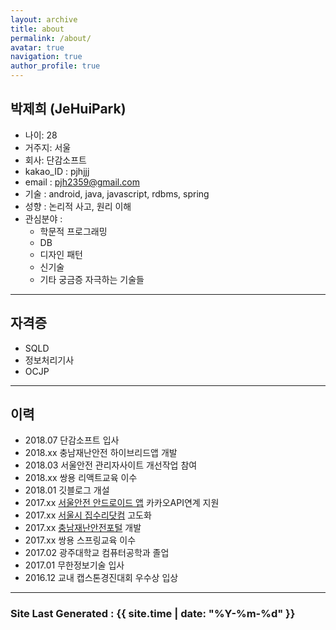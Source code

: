 ```yaml
---
layout: archive
title: about
permalink: /about/
avatar: true
navigation: true
author_profile: true
---
```


## 박제희 (JeHuiPark)
>
  - 나이: 28   
  - 거주지: 서울
  - 회사: 단감소프트
  - kakao_ID : pjhjjj
  - email : pjh2359@gmail.com
  - 기술 : android, java, javascript, rdbms, spring
  - 성향 : 논리적 사고, 원리 이해
  - 관심분야 :
    - 학문적 프로그래밍
    - DB
    - 디자인 패턴
    - 신기술
    - 기타 궁금증 자극하는 기술들

---

## 자격증
>
  - SQLD
  - 정보처리기사
  - OCJP

---

## 이력
>
  - 2018.07 단감소프트 입사
  - 2018.xx 충남재난안전 하이브리드앱 개발
  - 2018.03 서울안전 관리자사이트 개선작업 참여
  - 2018.xx 쌍용 리액트교육 이수
  - 2018.01 깃블로그 개설
  - 2017.xx [서울안전 안드로이드 앱](https://play.google.com/store/apps/details?id=kr.go.seoul.hybrid.SafeCity) 카카오API연계 지원
  - 2017.xx [서울시 집수리닷컴](https://jibsuri.seoul.go.kr/) 고도화
  - 2017.xx [충남재난안전포털](https://safe.chungnam.go.kr/) 개발
  - 2017.xx 쌍용 스프링교육 이수
  - 2017.02 광주대학교 컴퓨터공학과 졸업
  - 2017.01 무한정보기술 입사
  - 2016.12 교내 캡스톤경진대회 우수상 입상






---

### Site Last Generated : {{ site.time | date: "%Y-%m-%d"  }}
